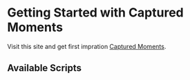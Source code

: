 # Getting Started with Captured Moments

Visit this site and get first impration [Captured Moments](https://captured-moments.netlify.app/).

## Available Scripts
